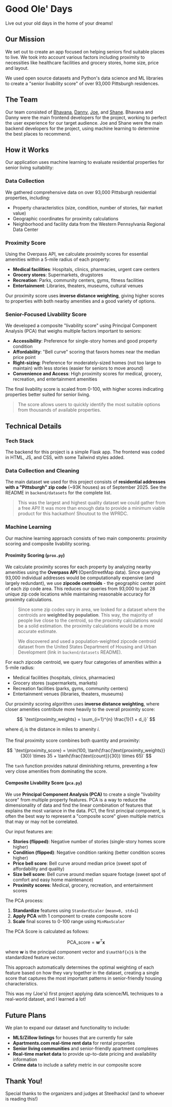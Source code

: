 # Good Ole' Days

Live out your old days in the home of your dreams!

## Our Mission

We set out to create an app focused on helping seniors find suitable places to live. We took into account various factors including proximity to necessities like healthcare facilities and grocery stores, home size, price and layout.

We used open source datasets and Python's data science and ML libraries to create a "senior livability score" of over 93,000 Pittsburgh residences.

## The Team

Our team consisted of [Bhavana](https://github.com/bhavana-pixel), [Danny](https://github.com/dannylawler), [Joe](https://github.com/joe-magg), and [Shane](https://github.com/shane-thoma). Bhavana and Danny were the main frontend developers for the project, working to perfect the user experience for our target audience. Joe and Shane were the main backend developers for the project, using machine learning to determine the best places to recommend.

## How it Works

Our application uses machine learning to evaluate residential properties for senior living suitability:

### Data Collection

We gathered comprehensive data on over 93,000 Pittsburgh residential properties, including:

- Property characteristics (size, condition, number of stories, fair market value)
- Geographic coordinates for proximity calculations
- Neighborhood and facility data from the Western Pennsylvania Regional Data Center

### Proximity Score

Using the Overpass API, we calculate proximity scores for essential amenities within a 5-mile radius of each property:

- **Medical facilities**: Hospitals, clinics, pharmacies, urgent care centers
- **Grocery stores**: Supermarkets, drugstores
- **Recreation**: Parks, community centers, gyms, fitness facilities
- **Entertainment**: Libraries, theaters, museums, cultural venues

Our proximity score uses **inverse distance weighting**, giving higher scores to properties with both nearby amenities and a good variety of options.

### Senior-Focused Livability Score

We developed a composite "livability score" using Principal Component Analysis (PCA) that weighs multiple factors important to seniors:

- **Accessibility**: Preference for single-story homes and good property condition
- **Affordability**: "Bell curve" scoring that favors homes near the median price point
- **Right-sizing**: Preference for moderately-sized homes (not too large to maintain) with less stories (easier for seniors to move around)
- **Convenience and Access**: High proximity scores for medical, grocery, recreation, and entertainment amenities

The final livability score is scaled from 0-100, with higher scores indicating properties better suited for senior living.
> The score allows users to quickly identify the most suitable options from thousands of available properties.

## Technical Details

### Tech Stack

The backend for this project is a simple Flask app. The frontend was coded in HTML, JS, and CSS, with some Tailwind styles added.

### Data Collection and Cleaning

The main dataset we used for this project consists of **residential addresses with a "Pittsburgh" zip code** (~93K houses) as of September 2025. See the README in `backend/datasets` for the complete list.
> This was the largest and highest quality dataset we could gather from a free API! It was more than enough data to provide a minimum viable product for this hackathon! Shoutout to the WPRDC.

### Machine Learning

Our machine learning approach consists of two main components: proximity scoring and composite livability scoring.

#### Proximity Scoring (`prox.py`)

We calculate proximity scores for each property by analyzing nearby amenities using the **Overpass API** (OpenStreetMap data). Since querying 93,000 individual addresses would be computationally expensive (and largely redundant), we use **zipcode centroids** - the geographic center point of each zip code area. This reduces our queries from 93,000 to just 28 unique zip code locations while maintaining reasonable accuracy for proximity calculations.
> Since some zip codes vary in area, we looked for a dataset where the centroids are **weighted by population**. This way, the majority of people live close to the centroid, so the proximity calculations would be a solid estimation. the proximity calculations would be a more accurate estimate.
>
> We discovered and used a population-weighted zipcode centroid dataset from the United States Department of Housing and Urban Development (link in `backend/datasets` README).

For each zipcode centroid, we query four categories of amenities within a 5-mile radius:

- Medical facilities (hospitals, clinics, pharmacies)
- Grocery stores (supermarkets, markets)
- Recreation facilities (parks, gyms, community centers)  
- Entertainment venues (libraries, theaters, museums)

Our proximity scoring algorithm uses **inverse distance weighting**, where closer amenities contribute more heavily to the overall proximity score:

$$ `\text{proximity_weights} = \sum_{i=1}^{n} \frac{1}{1 + d_i}` $$ 

where $d_i$ is the distance in miles to amenity $i$.

The final proximity score combines both quantity and proximity:

$$ `\text{proximity_score} = \min(100, \tanh(\frac{\text{proximity_weights}}{30}) \times 35 + \tanh(\frac{\text{count}}{30}) \times 65)` $$

The `tanh` function provides natural diminishing returns, preventing a few very close amenities from dominating the score.

#### Composite Livability Score (`pca.py`)

We use **Principal Component Analysis (PCA)** to create a single "livability score" from multiple property features. PCA is a way to reduce the dimensionality of data and find the linear combination of features that explains the most variance in the data. PC1, the first principal component, is often the best way to represent a "composite score" given multiple metrics that may or may not be correlated.

Our input features are:

- **Stories (flipped)**: Negative number of stories (single-story homes score higher)
- **Condition (flipped)**: Negative condition ranking (better condition scores higher)
- **Price bell score**: Bell curve around median price (sweet spot of affordability and quality)
- **Size bell score**: Bell curve around median square footage (sweet spot of comfort and easy home maintenance)
- **Proximity scores**: Medical, grocery, recreation, and entertainment scores

The PCA process:

1. **Standardize** features using `StandardScaler` (`mean=0, std=1`)
2. **Apply PCA** with 1 component to create composite score
3. **Scale** final scores to 0-100 range using `MinMaxScaler`

The PCA Score is calculated as follows:

$$ \text{PCA_score} = \mathbf{w}^T \mathbf{x} $$

where $`\mathbf{w}`$ is the principal component vector and `$\mathbf{x}$` is the standardized feature vector.

This approach automatically determines the optimal weighting of each feature based on how they vary together in the dataset, creating a single score that captures the most important patterns in senior-friendly housing characteristics.

This was my (Joe's) first project applying data science/ML techniques to a real-world dataset, and I learned a lot!

## Future Plans

We plan to expand our dataset and functionality to include:

- **MLS/Zillow listings** for houses that are currently for sale
- **Apartments.com real-time rent data** for rental properties
- **Senior living communities** and senior-friendly apartment complexes
- **Real-time market data** to provide up-to-date pricing and availability information
- **Crime data** to include a safety metric in our composite score

## Thank You!

Special thanks to the organizers and judges at Steelhacks! (and to whoever is reading this!)
